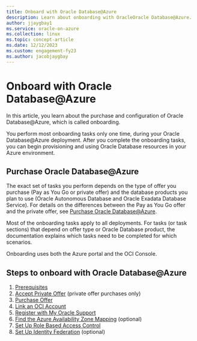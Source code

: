 ```yaml
---
title: Onboard with Oracle Database@Azure
description: Learn about onboarding with OracleOracle Database@Azure.
author: jjaygbay1
ms.service: oracle-on-azure
ms.collection: linux
ms.topic: concept-article
ms.date: 12/12/2023
ms.custom: engagement-fy23
ms.author: jacobjaygbay
---
```


# Onboard with Oracle Database@Azure 

In this article, you learn about the purchase and configuration of Oracle Database@Azure, which is called onboarding.

You perform most onboarding tasks only one time, during your Oracle Database@Azure deployment. After you complete the onboarding tasks, you can begin provisioning and using Oracle Database resources in your Azure environment.

## Purchase Oracle Database@Azure

The exact set of tasks you perform depends on the type of offer you purchase (Pay as You Go or private offer) and the database products you plan to use (Oracle Autonomous Database and Oracle Exadata Database Service). For details on the differences between the Pay as You Go offer and the private offer, see [Purchase Oracle Database@Azure](https://docs.oracle.com/en-us/iaas/Content/database-at-azure/getting-started.htm#oaa_purchasing).

Most of the onboarding tasks apply to all deployments. For tasks (or task sections) that depend on offer type or Oracle Database product, the documentation explains which tasks need to be completed for which scenarios.

Onboarding uses both the Azure portal and the OCI Console.

## Steps to onboard with Oracle Database@Azure

1. [Prerequisites](https://docs.oracle.com/en-us/iaas/Content/database-at-azure/getting-started.htm#oaa_prerequisites)
1. [Accept Private Offer](https://docs.oracle.com/en-us/iaas/Content/database-at-azure/oaaonboard-task-2.htm#oaaonboard_task_2) (private offer purchases only)
1. [Purchase Offer](https://docs.oracle.com/en-us/iaas/Content/database-at-azure/oaaonboard-task-3.htm#oaaonboard_task_3)
1. [Link an OCI Account](https://docs.oracle.com/en-us/iaas/Content/database-at-azure/oaaonboard-task-4.htm#oaaonboard_task_4)
1. [Register with My Oracle Support](https://docs.oracle.com/en-us/iaas/Content/database-at-azure/oaaonboard-task-5.htm)
1. [Find the Azure Availability Zone Mapping](https://docs.oracle.com/en-us/iaas/Content/database-at-azure/oaaonboard-task-6.htm#oaaonboard_task_6) (optional)
1. [Set Up Role Based Access Control](https://docs.oracle.com/en-us/iaas/Content/database-at-azure/oaaonboard-task-7.htm#oaaonboard_task_7)
1. [Set Up Identity Federation](https://docs.oracle.com/en-us/iaas/Content/database-at-azure/oaaonboard-task-8.htm#oaaonboard_task_8) (optional)
